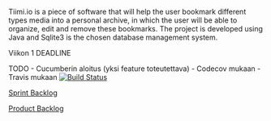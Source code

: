 Tiimi.io is a piece of software that will help the user bookmark different types media into a personal archive, in which the user will be able to organize, edit and remove these bookmarks. The project is developed using Java and Sqlite3 is the chosen database management system.

Viikon 1 DEADLINE

TODO - Cucumberin aloitus (yksi feature toteutettava)
     - Codecov mukaan
     - Travis mukaan
[![Build Status](https://travis-ci.org/AventusM/Tiimi.io.svg?branch=anton)](https://travis-ci.org/AventusM/Tiimi.io)


[Sprint Backlog](https://docs.google.com/spreadsheets/d/1txE5kN1RW3MZ0ATjXr7Ip-5FNenp_UdfwdfBk9WX-hM/edit#gid=0)

[Product Backlog](https://docs.google.com/spreadsheets/d/1ABNWAdlr5OvDHyH26hEjbx5y6wYpSsZmUwgyDC1xI0g/edit#gid=0)
